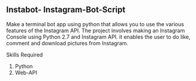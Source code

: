 ## Instabot- Instagram-Bot-Script

Make a terminal bot app using python that allows you to use the various features of the Instagram API. The project involves making an Instagram Console using Python 2.7 and Instagram API. it enables the user to do like, comment and download pictures from Instagram.

Skills Required
  1. Python
  2. Web-API
